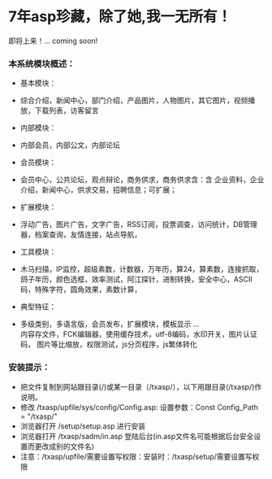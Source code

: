 
# 7年asp珍藏，除了她,我一无所有！

即将上来！... coming soon! 

### 本系统模块概述：

* 基本模块：
 - 综合介绍，新闻中心，部门介绍，产品图片，人物图片，其它图片，视频播放，下载列表，访客留言

* 内部模块：
 - 内部会员，内部公文，内部论坛

* 会员模块：
 - 会员中心，公共论坛，观点辩论，商务供求，商务供求含：含 企业资料，企业介绍，新闻中心，供求交易，招聘信息；可扩展；

* 扩展模块：
 - 浮动广告，图片广告，文字广告，RSS订阅，投票调查，访问统计，DB管理器，档案查询，友情连接，站点导航，

* 工具模块：
 - 木马扫描，IP监控，超级素数，计数器，万年历，算24，算素数，连接抓取，鸽子年历，颜色选框，效率测试，阿江探针，进制转换，安全中心，ASCII码，特殊字符，圆角效果，素数计算，

* 典型特征：
 - 多级类别，多语言版，会员发布，扩展模块，模板显示 ...   
   内容存文件，FCK编辑器，使用缓存技术，utf-8编码，水印开关，图片认证码， 
   图片等比缩放，权限测试，js分页程序，js繁体转化 

### 安装提示：

* 把文件复制到网站跟目录(/)或某一目录（/txasp/），以下用跟目录(/txasp/)作说明。
* 修改 /txasp/upfile/sys/config/Config.asp: 设置参数：Const Config_Path = "/txasp/" 
* 浏览器打开 /setup/setup.asp 进行安装
* 浏览器打开 /txasp/sadm/in.asp 登陆后台(in.asp文件名可能根据后台安全设置而更改成别的文件名)
* 注意：/txasp/upfile/需要设置写权限：安装时：/txasp/setup/需要设置写权限
